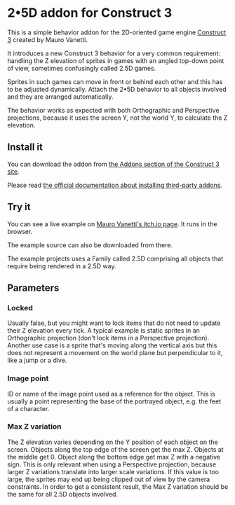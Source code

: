 # 2•5D addon for Construct 3

This is a simple behavior addon for the 2D-oriented game engine [Construct 3](https://construct.net/) created by Mauro Vanetti.

It introduces a new Construct 3 behavior for a very common requirement: handling the Z elevation of sprites in games with an angled top-down point of view, sometimes confusingly called 2.5D games.

Sprites in such games can move in front or behind each other and this has to be adjusted dynamically. Attach the 2•5D behavior to all objects involved and they are arranged automatically.

The behavior works as expected with both Orthographic and Perspective projections, because it uses the screen Y, not the world Y, to calculate the Z elevation.

## Install it

You can download the addon from [the Addons section of the Construct 3 site](https://www.construct.net/en/make-games/addons/955/25d).

Please read [the official documentation about installing third-party addons](https://www.construct.net/en/make-games/manuals/construct-3/tips-and-guides/installing-third-party-addons).

## Try it

You can see a live example on [Mauro Vanetti's itch.io page](https://maurovanetti.itch.io/25d4c3). It runs in the browser.

The example source can also be downloaded from there.

The example projects uses a Family called 2.5D comprising all objects that require being rendered in a 2.5D way.

## Parameters

### Locked
Usually false, but you might want to lock items that do not need to update their Z elevation every tick. A typical example is static sprites in an Orthographic projection (don't lock items in a Perspective projection). Another use case is a sprite that's moving along the vertical axis but this does not represent a movement on the world plane but perpendicular to it, like a jump or a dive.

### Image point
ID or name of the image point used as a reference for the object. This is usually a point representing the base of the portrayed object, e.g. the feet of a character.

### Max Z variation
The Z elevation varies depending on the Y position of each object on the screen. Objects along the top edge of the screen get the max Z. Objects at the middle get 0. Object along the bottom edge get max Z with a negative sign. This is only relevant when using a Perspective projection, because larger Z variations translate into larger scale variations. If this value is too large, the sprites may end up being clipped out of view by the camera constraints. In order to get a consistent result, the Max Z variation should be the same for all 2.5D objects involved.
